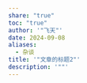 ```yaml
---
share: "true"
toc: "true"
author: '"飞天"'
date: 2024-09-08
aliases:
  - 杂谈
title: '"文章的标题2"'
description: '""'
---
```


